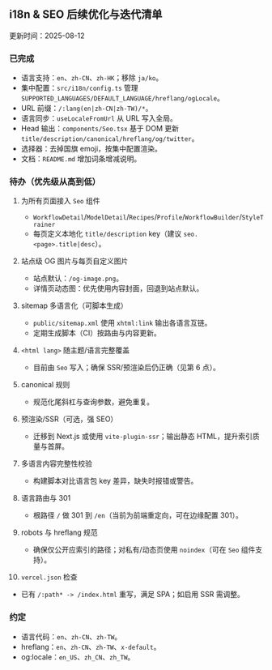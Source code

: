 ## i18n & SEO 后续优化与迭代清单

更新时间：2025-08-12

### 已完成
- 语言支持：`en`、`zh-CN`、`zh-HK`；移除 `ja/ko`。
- 集中配置：`src/i18n/config.ts` 管理 `SUPPORTED_LANGUAGES/DEFAULT_LANGUAGE/hreflang/ogLocale`。
- URL 前缀：`/:lang(en|zh-CN|zh-TW)/*`。
- 语言同步：`useLocaleFromUrl` 从 URL 写入全局。
- Head 输出：`components/Seo.tsx` 基于 DOM 更新 `title/description/canonical/hreflang/og/twitter`。
- 选择器：去掉国旗 emoji，按集中配置渲染。
- 文档：`README.md` 增加词条增减说明。

### 待办（优先级从高到低）
1. 为所有页面接入 `Seo` 组件
   - `WorkflowDetail`/`ModelDetail`/`Recipes`/`Profile`/`WorkflowBuilder`/`StyleTrainer`
   - 每页定义本地化 `title/description` key（建议 `seo.<page>.title|desc`）。

2. 站点级 OG 图片与每页自定义图片
   - 站点默认：`/og-image.png`。
   - 详情页动态图：优先使用内容封面，回退到站点默认。

3. sitemap 多语言化（可脚本生成）
   - `public/sitemap.xml` 使用 `xhtml:link` 输出各语言互链。
   - 定期生成脚本（CI）按路由与内容更新。

4. `<html lang>` 随主题/语言完整覆盖
   - 目前由 `Seo` 写入；确保 SSR/预渲染后仍正确（见第 6 点）。

5. canonical 规则
   - 规范化尾斜杠与查询参数，避免重复。

6. 预渲染/SSR（可选，强 SEO）
   - 迁移到 Next.js 或使用 `vite-plugin-ssr`；输出静态 HTML，提升索引质量与首屏。

7. 多语言内容完整性校验
   - 构建脚本对比语言包 key 差异，缺失时报错或警告。

8. 语言路由与 301
   - 根路径 `/` 做 301 到 `/en`（当前为前端重定向，可在边缘配置 301）。

9. robots 与 hreflang 规范
   - 确保仅公开应索引的路径；对私有/动态页使用 `noindex`（可在 `Seo` 组件支持）。

10. `vercel.json` 检查
   - 已有 `/:path* -> /index.html` 重写，满足 SPA；如启用 SSR 需调整。

### 约定
- 语言代码：`en`、`zh-CN`、`zh-TW`。
- hreflang：`en`、`zh-CN`、`zh-TW`、`x-default`。
- og:locale：`en_US`、`zh_CN`、`zh_TW`。

